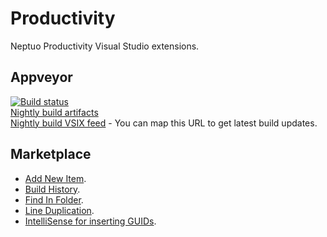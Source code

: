 # Productivity

Neptuo Productivity Visual Studio extensions.

## Appveyor 

[![Build status](https://ci.appveyor.com/api/projects/status/4pxebvxjmiikg5n0?svg=true)](https://ci.appveyor.com/project/Neptuo/productivity)<br>
[Nightly build artifacts](https://ci.appveyor.com/project/Neptuo/productivity/build/artifacts)<br>
[Nightly build VSIX feed](https://ci.appveyor.com/api/projects/Neptuo/productivity/artifacts/Feed.xml) - You can map this URL to get latest build updates.

## Marketplace

- [Add New Item](https://marketplace.visualstudio.com/items?itemName=Neptuo.ProductivityAddNewItem).
- [Build History](https://marketplace.visualstudio.com/items?itemName=Neptuo.ProductivityBuildHistory).
- [Find In Folder](https://marketplace.visualstudio.com/items?itemName=Neptuo.NeptuoProductivityFindInFolder).
- [Line Duplication](https://marketplace.visualstudio.com/items?itemName=Neptuo.ProductivityLineDuplication).
- [IntelliSense for inserting GUIDs](https://marketplace.visualstudio.com/items?itemName=Neptuo.ProductivityIntelliSenseGuid).
